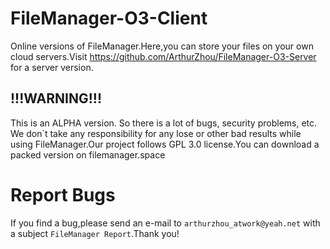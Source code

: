# FileManager-O3-Client
Online versions of FileManager.Here,you can store your files on your own cloud servers.Visit https://github.com/ArthurZhou/FileManager-O3-Server for a server version.

## !!!WARNING!!! 
This is an ALPHA version. So there is a lot of bugs, security problems, etc. We don`t take any responsibility for any lose or other bad results while using FileManager.Our project follows GPL 3.0 license.You can download a packed version on filemanager.space

# Report Bugs
If you find a bug,please send an e-mail to `arthurzhou_atwork@yeah.net` with a subject `FileManager Report`.Thank you!
